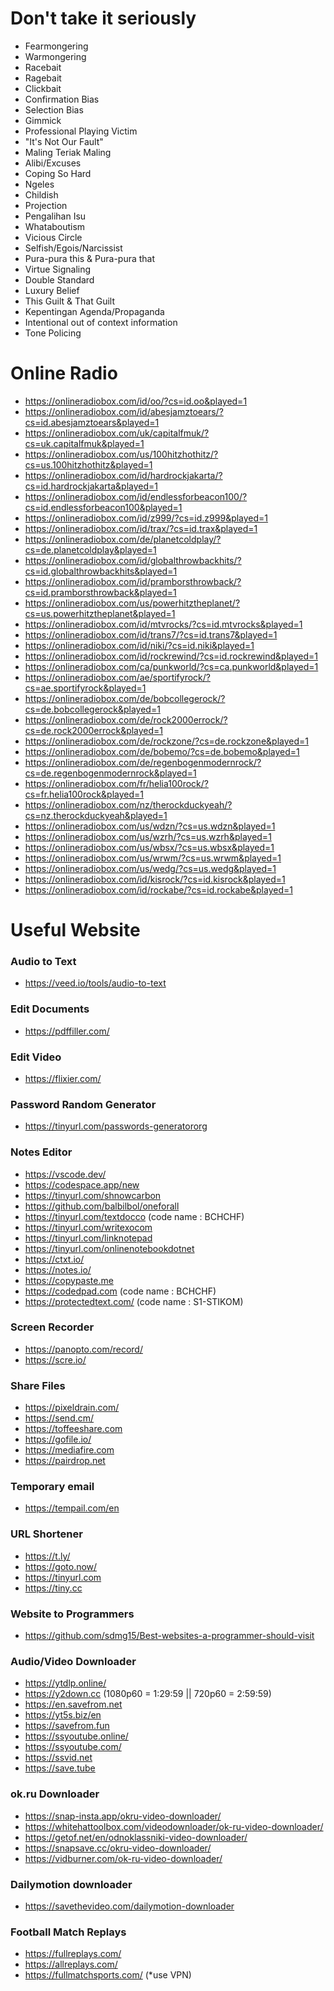 









# Don't take it seriously
- Fearmongering
- Warmongering
- Racebait
- Ragebait
- Clickbait
- Confirmation Bias
- Selection Bias
- Gimmick
- Professional Playing Victim
- "It's Not Our Fault"
- Maling Teriak Maling
- Alibi/Excuses
- Coping So Hard
- Ngeles
- Childish
- Projection
- Pengalihan Isu
- Whataboutism
- Vicious Circle
- Selfish/Egois/Narcissist
- Pura-pura this & Pura-pura that
- Virtue Signaling
- Double Standard
- Luxury Belief
- This Guilt & That Guilt
- Kepentingan Agenda/Propaganda
- Intentional out of context information
- Tone Policing

# Online Radio
- https://onlineradiobox.com/id/oo/?cs=id.oo&played=1
- https://onlineradiobox.com/id/abesjamztoears/?cs=id.abesjamztoears&played=1
- https://onlineradiobox.com/uk/capitalfmuk/?cs=uk.capitalfmuk&played=1
- https://onlineradiobox.com/us/100hitzhothitz/?cs=us.100hitzhothitz&played=1
- https://onlineradiobox.com/id/hardrockjakarta/?cs=id.hardrockjakarta&played=1
- https://onlineradiobox.com/id/endlessforbeacon100/?cs=id.endlessforbeacon100&played=1
- https://onlineradiobox.com/id/z999/?cs=id.z999&played=1
- https://onlineradiobox.com/id/trax/?cs=id.trax&played=1
- https://onlineradiobox.com/de/planetcoldplay/?cs=de.planetcoldplay&played=1
- https://onlineradiobox.com/id/globalthrowbackhits/?cs=id.globalthrowbackhits&played=1
- https://onlineradiobox.com/id/pramborsthrowback/?cs=id.pramborsthrowback&played=1
- https://onlineradiobox.com/us/powerhitztheplanet/?cs=us.powerhitztheplanet&played=1
- https://onlineradiobox.com/id/mtvrocks/?cs=id.mtvrocks&played=1
- https://onlineradiobox.com/id/trans7/?cs=id.trans7&played=1
- https://onlineradiobox.com/id/niki/?cs=id.niki&played=1
- https://onlineradiobox.com/id/rockrewind/?cs=id.rockrewind&played=1
- https://onlineradiobox.com/ca/punkworld/?cs=ca.punkworld&played=1
- https://onlineradiobox.com/ae/sportifyrock/?cs=ae.sportifyrock&played=1
- https://onlineradiobox.com/de/bobcollegerock/?cs=de.bobcollegerock&played=1
- https://onlineradiobox.com/de/rock2000errock/?cs=de.rock2000errock&played=1
- https://onlineradiobox.com/de/rockzone/?cs=de.rockzone&played=1
- https://onlineradiobox.com/de/bobemo/?cs=de.bobemo&played=1
- https://onlineradiobox.com/de/regenbogenmodernrock/?cs=de.regenbogenmodernrock&played=1
- https://onlineradiobox.com/fr/helia100rock/?cs=fr.helia100rock&played=1
- https://onlineradiobox.com/nz/therockduckyeah/?cs=nz.therockduckyeah&played=1
- https://onlineradiobox.com/us/wdzn/?cs=us.wdzn&played=1
- https://onlineradiobox.com/us/wzrh/?cs=us.wzrh&played=1
- https://onlineradiobox.com/us/wbsx/?cs=us.wbsx&played=1
- https://onlineradiobox.com/us/wrwm/?cs=us.wrwm&played=1
- https://onlineradiobox.com/us/wedg/?cs=us.wedg&played=1
- https://onlineradiobox.com/id/kisrock/?cs=id.kisrock&played=1
- https://onlineradiobox.com/id/rockabe/?cs=id.rockabe&played=1

# Useful Website

  ### Audio to Text
  - https://veed.io/tools/audio-to-text

  ### Edit Documents
  - https://pdffiller.com/

  ### Edit Video
  - https://flixier.com/

  ### Password Random Generator
  - https://tinyurl.com/passwords-generatororg

  ### Notes Editor
  - https://vscode.dev/
  - https://codespace.app/new
  - https://tinyurl.com/shnowcarbon
  - https://github.com/balbilbol/oneforall
  - https://tinyurl.com/textdocco              (code name : BCHCHF)
  - https://tinyurl.com/writexocom
  - https://tinyurl.com/linknotepad
  - https://tinyurl.com/onlinenotebookdotnet
  - https://ctxt.io/
  - https://notes.io/
  - https://copypaste.me
  - https://codedpad.com                       (code name : BCHCHF)
  - https://protectedtext.com/                 (code name : S1-STIKOM)
     
  ### Screen Recorder
  - https://panopto.com/record/
  - https://scre.io/

  ### Share Files
  - https://pixeldrain.com/
  - https://send.cm/
  - https://toffeeshare.com
  - https://gofile.io/
  - https://mediafire.com
  - https://pairdrop.net

  ### Temporary email
  - https://tempail.com/en

  ### URL Shortener
  - https://t.ly/
  - https://goto.now/
  - https://tinyurl.com
  - https://tiny.cc

  ### Website to Programmers
  - https://github.com/sdmg15/Best-websites-a-programmer-should-visit
  
  ### Audio/Video Downloader
  - https://ytdlp.online/
  - https://y2down.cc        (1080p60 = 1:29:59 || 720p60 = 2:59:59)
  - https://en.savefrom.net
  - https://yt5s.biz/en
  - https://savefrom.fun
  - https://ssyoutube.online/
  - https://ssyoutube.com/
  - https://ssvid.net
  - https://save.tube

  ### ok.ru Downloader
  - https://snap-insta.app/okru-video-downloader/
  - https://whitehattoolbox.com/videodownloader/ok-ru-video-downloader/
  - https://getof.net/en/odnoklassniki-video-downloader/
  - https://snapsave.cc/okru-video-downloader/
  - https://vidburner.com/ok-ru-video-downloader/

  ### Dailymotion downloader
  - https://savethevideo.com/dailymotion-downloader

  ### Football Match Replays
  - https://fullreplays.com/
  - https://allreplays.com/
  - https://fullmatchsports.com/ (*use VPN)
